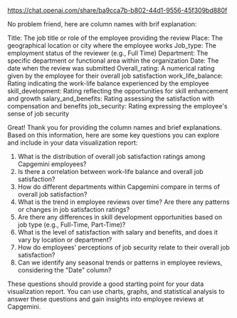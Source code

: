 https://chat.openai.com/share/ba9cca7b-b802-44d1-9556-45f309bd880f

No problem friend, here are column names with brif explanation:

Title: The job title or role of the employee providing the review
Place: The geographical location or city where the employee works
Job_type: The employment status of the reviewer (e.g., Full Time)
Department: The specific department or functional area within the organization
Date: The date when the review was submitted
Overall_rating: A numerical rating given by the employee for their overall job satisfaction
work_life_balance: Rating indicating the work-life balance experienced by the employee
skill_development: Rating reflecting the opportunities for skill enhancement and growth
salary_and_benefits: Rating assessing the satisfaction with compensation and benefits
job_security: Rating expressing the employee's sense of job security


Great! Thank you for providing the column names and brief explanations. Based on this information, here are some key questions you can explore and include in your data visualization report:

1. What is the distribution of overall job satisfaction ratings among Capgemini employees?
2. Is there a correlation between work-life balance and overall job satisfaction?
3. How do different departments within Capgemini compare in terms of overall job satisfaction?
4. What is the trend in employee reviews over time? Are there any patterns or changes in job satisfaction ratings?
5. Are there any differences in skill development opportunities based on job type (e.g., Full-Time, Part-Time)?
6. What is the level of satisfaction with salary and benefits, and does it vary by location or department?
7. How do employees' perceptions of job security relate to their overall job satisfaction?
8. Can we identify any seasonal trends or patterns in employee reviews, considering the "Date" column?

These questions should provide a good starting point for your data visualization report. You can use charts, graphs, and statistical analysis to answer these questions and gain insights into employee reviews at Capgemini.